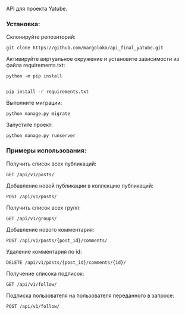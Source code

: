API для проекта Yatube.


### Установка:

Склонируйте репозиторий:

```
git clone https://github.com/margoloko/api_final_yatube.git

```

Активируйте виртуальное окружение и установите зависимости из файла requirements.txt:

```
python -m pip install


pip install -r requirements.txt
```

Выполните миграции:

```
python manage.py migrate
```

Запустите проект:

```
python manage.py runserver
```

### Примеры использования:

Получить список всех публикаций:

```
GET /api/v1/posts/
```

Добавление новой публикации в коллекцию публикаций:

```
POST /api/v1/posts/
```
Получить список всех групп:

```
GET /api/v1/groups/
```

Добавление нового комментария:

```
POST /api/v1/posts/{post_id}/comments/
```

Удаление комментария по id:

```
DELETE /api/v1/posts/{post_id}/comments/{id}/
```
Получение списока подписок:

```
GET /api/v1/follow/
```

Подписка пользователя на пользователя переданного в запросе:

```
POST /api/v1/follow/
```
